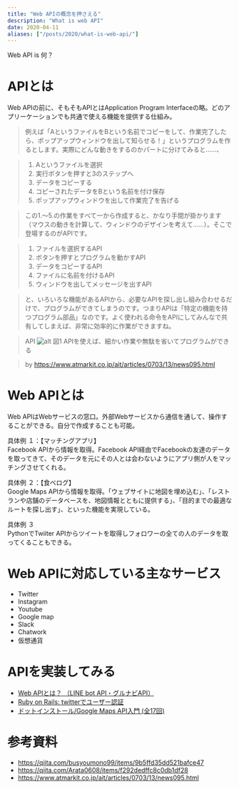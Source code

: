```yaml
---
title: "Web APIの概念を押さえる"
description: "What is web API"
date: 2020-04-11
aliases: ["/posts/2020/what-is-web-api/"]
---
```


Web API is 何？
<!--more-->
# APIとは
Web APIの前に、そもそもAPIとはApplication Program Interfaceの略。どのアプリーケーションでも共通で使える機能を提供する仕組み。

> 例えば「AというファイルをBという名前でコピーをして、作業完了したら、ポップアップウィンドウを出して知らせる！」というプログラムを作るとします。実際にどんな動きをするのかパートに分けてみると……、

> 1. Aというファイルを選択
> 2. 実行ボタンを押すと3のステップへ
> 3. データをコピーする
> 4. コピーされたデータをBという名前を付け保存
> 5. ポップアップウィンドウを出して作業完了を告げる


>この1.〜5.の作業をすべて一から作成すると、かなり手間が掛かります（マウスの動きを計算して、ウィンドウのデザインを考えて……）。そこで登場するのがAPIです。

> 1. ファイルを選択するAPI
> 2. ボタンを押すとプログラムを動かすAPI
> 3. データをコピーするAPI
> 4. ファイルに名前を付けるAPI
> 5. ウィンドウを出してメッセージを出すAPI


> と、いろいろな機能があるAPIから、必要なAPIを探し出し組み合わせるだけで、プログラムができてしまうのです。つまりAPIは「特定の機能を持つプログラム部品」なのです。よく使われる命令をAPIにしてみんなで共有してしまえば、非常に効率的に作業ができますね。

> API
![alt](https://image.itmedia.co.jp/ait/articles/0703/13/r85minapi_01.gif)
図1 APIを使えば、細かい作業や無駄を省いてプログラムができる

> by https://www.atmarkit.co.jp/ait/articles/0703/13/news095.html

# Web APIとは

Web APIはWebサービスの窓口。外部Webサービスから通信を通して、操作することができる。自分で作成することも可能。

具体例 １：【マッチングアプリ】  
Facebook APIから情報を取得。Facebook API経由でFacebookの友達のデータを取ってきて、そのデータを元にその人とは会わないようにアプリ側が人をマッチングさせてくれる。

具体例 ２：【食べログ】  
Google Maps APIから情報を取得。「ウェブサイトに地図を埋め込む」、「レストランや店舗のデータベースを、地図情報とともに提供する」、「目的までの最適なルートを探し出す」、といった機能を実現している。

具体例 ３  
PythonでTwiiter APIからツイートを取得しフォロワーの全ての人のデータを取ってくることもできる。


# Web APIに対応している主なサービス

- Twitter
- Instagram
- Youtube
- Google map
- Slack
- Chatwork
- 仮想通貨

# APIを実装してみる

- [Web APIとは？ （LINE bot API・グルナビAPI）](https://qiita.com/Masato338/items/6fb1ac277c965905e019)
- [Ruby on Rails: twitterでユーザー認証](https://qiita.com/keiya01/items/c96a0393c76f5560ee41)
- [ドットインストール/Google Maps API入門 (全17回)](https://dotinstall.com/lessons/basic_google_maps_v2)

# 参考資料
- https://qiita.com/busyoumono99/items/9b5ffd35dd521bafce47
- https://qiita.com/Arata0608/items/f292dedffc8c0db1df28
- https://www.atmarkit.co.jp/ait/articles/0703/13/news095.html

